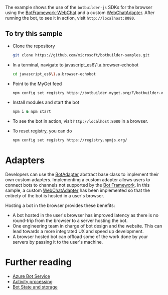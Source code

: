 The example shows the use of the `botbuilder-js` SDKs for the browser using the [BotFramework-WebChat](https://github.com/Microsoft/BotFramework-WebChat) and a custom [WebChatAdapter](/src/webChatAdapter.js). 
After running the bot, to see it in action, visit `http://localhost:8080`.

## To try this sample
- Clone the repository
    ```bash
    git clone https://github.com/microsoft/botbuilder-samples.git
    ```
- In a terminal, navigate to javascript_es6\1.a.browser-echobot
    ```bash
    cd javascript_es6\1.a.browser-echobot
    ```
- Point to the MyGet feed 
    ```bash
    npm config set registry https://botbuilder.myget.org/F/botbuilder-v4-js-daily/npm/
    ```
- Install modules and start the bot
    ```bash
    npm i & npm start
    ```
- To see the bot in action, visit `http://localhost:8080` in a browser.

- To reset registry, you can do
    ```bash
    npm config set registry https://registry.npmjs.org/
    ```

# Adapters
Developers can use the [BotAdapter](https://docs.microsoft.com/en-us/javascript/api/botbuilder-core/botadapter) abstract base class to implement their own custom adapters.
Implementing a custom adapter allows users to connect bots to channels not supported by the [Bot Framework](https://docs.microsoft.com/en-us/azure/bot-service/bot-service-manage-channels?view=azure-bot-service-4.0).
In this sample, a custom [WebChatAdapter](./src/WebChatAdapter.js) has been implemented so that the entirety of the bot is hosted in a user's browser.

Hosting a bot in the browser provides these benefits:
- A bot hosted in the user's browser has improved latency as there is no round-trip from the browser to a server hosting the bot.
- One engineering team in charge of bot design and the website. This can lead towards a more integrated UX and speed up development.
- A browser hosted bot can offload some of the work done by your servers by passing it to the user's machine.

# Further reading

- [Azure Bot Service](https://docs.microsoft.com/en-us/azure/bot-service/bot-service-overview-introduction?view=azure-bot-service-4.0)
- [Activity processing](https://docs.microsoft.com/en-us/azure/bot-service/bot-builder-concept-activity-processing?view=azure-bot-service-4.0)
- [Bot State and storage](https://docs.microsoft.com/en-us/azure/bot-service/bot-builder-storage-concept?view=azure-bot-service-4.0)